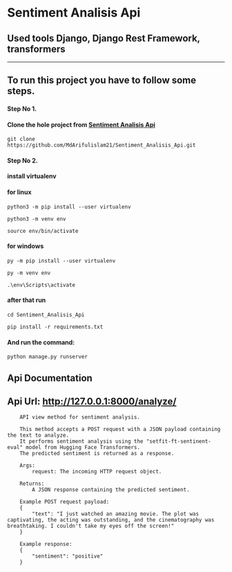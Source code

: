 # Sentiment Analisis Api

## Used tools Django, Django Rest Framework, transformers 

------
## To run this project you have to follow some steps.

#### **Step No 1.**

#### Clone the hole project from [Sentiment Analisis Api](https://github.com/MdArifulislam21/Sentiment_Analisis_Api.git)
```
git clone https://github.com/MdArifulislam21/Sentiment_Analisis_Api.git
```

#### Step No 2.

#### install virtualenv  
#### for linux 
```
python3 -m pip install --user virtualenv
```

```
python3 -m venv env
 ```


``` 
source env/bin/activate
```

#### for windows 
 ```
py -m pip install --user virtualenv
 ```
 ```
py -m venv env
 ```
 ```
.\env\Scripts\activate
 ```


#### after that run 
```
cd Sentiment_Analisis_Api

pip install -r requirements.txt
```

#### And run the command: 
 ```
python manage.py runserver
```


## Api Documentation 

## Api Url: http://127.0.0.1:8000/analyze/

>
        API view method for sentiment analysis.

        This method accepts a POST request with a JSON payload containing the text to analyze.
        It performs sentiment analysis using the "setfit-ft-sentinent-eval" model from Hugging Face Transformers.
        The predicted sentiment is returned as a response.

        Args:
            request: The incoming HTTP request object.

        Returns:
            A JSON response containing the predicted sentiment.

        Example POST request payload:
        {
            "text": "I just watched an amazing movie. The plot was captivating, the acting was outstanding, and the cinematography was breathtaking. I couldn't take my eyes off the screen!"
        }

        Example response:
        {
            "sentiment": "positive"
        }
